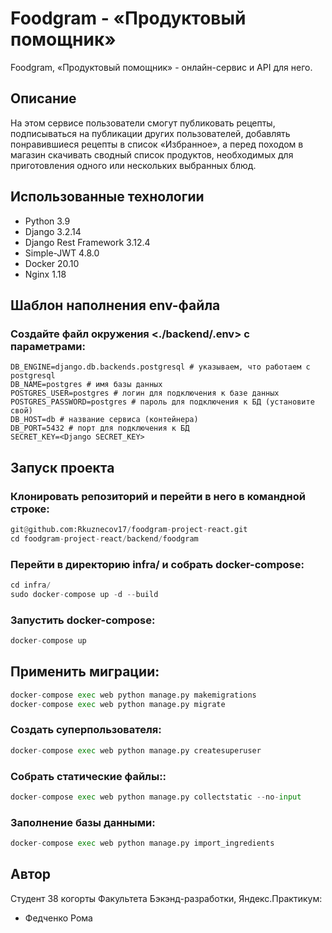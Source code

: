 # Foodgram - «Продуктовый помощник»

Foodgram, «Продуктовый помощник» - онлайн-сервис и API для него.

## Описание

На этом сервисе пользователи смогут публиковать рецепты, подписываться на публикации других пользователей, добавлять понравившиеся рецепты в список «Избранное», а перед походом в магазин скачивать сводный список продуктов, необходимых для приготовления одного или нескольких выбранных блюд.

## Использованные технологии

* Python 3.9
* Django 3.2.14
* Django Rest Framework 3.12.4
* Simple-JWT 4.8.0
* Docker 20.10
* Nginx 1.18

## Шаблон наполнения env-файла

### Создайте файл окружения <./backend/.env> с параметрами:

```
DB_ENGINE=django.db.backends.postgresql # указываем, что работаем с postgresql
DB_NAME=postgres # имя базы данных
POSTGRES_USER=postgres # логин для подключения к базе данных
POSTGRES_PASSWORD=postgres # пароль для подключения к БД (установите свой)
DB_HOST=db # название сервиса (контейнера)
DB_PORT=5432 # порт для подключения к БД
SECRET_KEY=<Django SECRET_KEY>
```

## Запуск проекта

### Клонировать репозиторий и перейти в него в командной строке:

```python
git@github.com:Rkuznecov17/foodgram-project-react.git
cd foodgram-project-react/backend/foodgram
```

### Перейти в директорию infra/ и собрать docker-compose:

```python
cd infra/
sudo docker-compose up -d --build
```

### Запустить docker-compose:

```python
docker-compose up
```

## Применить миграции:

```python
docker-compose exec web python manage.py makemigrations
docker-compose exec web python manage.py migrate
```

### Создать суперпользователя:

```python
docker-compose exec web python manage.py createsuperuser
```

### Cобрать статические файлы::

```python
docker-compose exec web python manage.py collectstatic --no-input
```

### Заполнение базы данными:

```python
docker-compose exec web python manage.py import_ingredients
```

## Автор

Студент 38 когорты Факультета Бэкэнд-разработки, Яндекс.Практикум:

* Федченко Рома